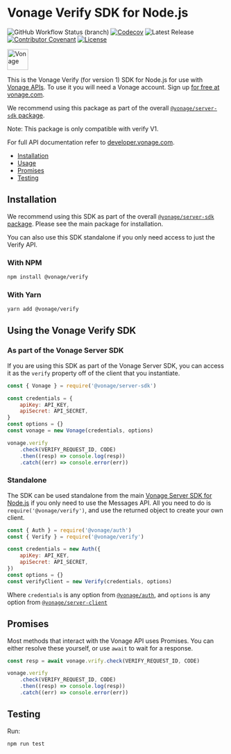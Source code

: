 # Vonage Verify SDK for Node.js

![GitHub Workflow Status (branch)](https://img.shields.io/github/workflow/status/vonage/vonage-node-sdk/Vonage/3.x?logo=github&style=flat-square&label=Workflow%20Build)
[![Codecov](https://img.shields.io/codecov/c/github/vonage/vonage-node-sdk?label=Codecov&logo=codecov&style=flat-square)](https://codecov.io/gh/Vonage/vonage-server-sdk)
![Latest Release](https://img.shields.io/npm/v/@vonage/verify)
[![Contributor Covenant](https://img.shields.io/badge/Contributor%20Covenant-v2.0%20adopted-ff69b4.svg?style=flat-square)](../../CODE_OF_CONDUCT.md)
[![License](https://img.shields.io/npm/l/@vonage/verify?label=License&style=flat-square)][license]

<img src="https://developer.nexmo.com/images/logos/vbc-logo.svg" height="48px" alt="Vonage" />

This is the Vonage Verify (for version 1) SDK for Node.js for use with
[Vonage APIs](https://www.vonage.com/). To use it you will need a Vonage
account. Sign up [for free at vonage.com][signup].

We recommend using this package as part of the overall
[`@vonage/server-sdk` package](https://github.com/vonage/vonage-node-sdk).

Note: This package is only compatible with verify V1.

For full API documentation refer to
[developer.vonage.com](https://developer.vonage.com/).

-   [Installation](#installation)
-   [Usage](#using-the-vonage-verify-sdk)
-   [Promises](#promises)
-   [Testing](#testing)

## Installation

We recommend using this SDK as part of the overall
[`@vonage/server-sdk` package](https://github.com/vonage/vonage-node-sdk).
Please see the main package for installation.

You can also use this SDK standalone if you only need access to just the
Verify API.

### With NPM

```bash
npm install @vonage/verify
```

### With Yarn

```bash
yarn add @vonage/verify
```

## Using the Vonage Verify SDK

### As part of the Vonage Server SDK

If you are using this SDK as part of the Vonage Server SDK, you can access it
as the `verify` property off of the client that you instantiate.

```js
const { Vonage } = require('@vonage/server-sdk')

const credentials = {
    apiKey: API_KEY,
    apiSecret: API_SECRET,
}
const options = {}
const vonage = new Vonage(credentials, options)

vonage.verify
    .check(VERIFY_REQUEST_ID, CODE)
    .then((resp) => console.log(resp))
    .catch((err) => console.error(err))
```

### Standalone

The SDK can be used standalone from the main
[Vonage Server SDK for Node.js](https://github.com/vonage/vonage-node-sdk) if
you only need to use the Messages API. All you need to do is
`require('@vonage/verify')`, and use the returned object to create your own
client.

```js
const { Auth } = require('@vonage/auth')
const { Verify } = require('@vonage/verify')

const credentials = new Auth({
    apiKey: API_KEY,
    apiSecret: API_SECRET,
})
const options = {}
const verifyClient = new Verify(credentials, options)
```

Where `credentials` is any option from [`@vonage/auth`](https://github.com/Vonage/vonage-node-sdk/tree/3.x/readme/packages/auth#options),
and `options` is any option from [`@vonage/server-client`](https://github.com/Vonage/vonage-node-sdk/tree/3.x/readme/packages/server-client#options)

## Promises

Most methods that interact with the Vonage API uses Promises. You can either
resolve these yourself, or use `await` to wait for a response.

```js
const resp = await vonage.vrify.check(VERIFY_REQUEST_ID, CODE)

vonage.verify
    .check(VERIFY_REQUEST_ID, CODE)
    .then((resp) => console.log(resp))
    .catch((err) => console.error(err))
```

## Testing

Run:

```bash
npm run test
```

[signup]: https://dashboard.nexmo.com/sign-up?utm_source=DEV_REL&utm_medium=github&utm_campaign=node-server-sdk
[license]: ../../LICENSE.txt
